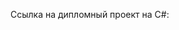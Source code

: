 <div>
	<p>
		Ссылка на дипломный проект на C#:		
	</p>
	<a href="https://github.com/Igor-Tihomirov/VehicleApplication"></a>
</div>
